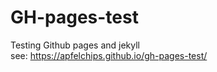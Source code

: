 # GH-pages-test

Testing Github pages and jekyll  
see: <https://apfelchips.github.io/gh-pages-test/>
